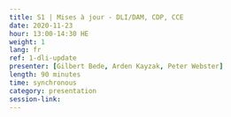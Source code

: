 ```yaml
---
title: S1 | Mises à jour - DLI/DAM, CDP, CCE
date: 2020-11-23
hour: 13:00-14:30 HE
weight: 1
lang: fr
ref: 1-dli-update
presenter: [Gilbert Bede, Arden Kayzak, Peter Webster]
length: 90 minutes
time: synchronous
category: presentation
session-link:
---
```

